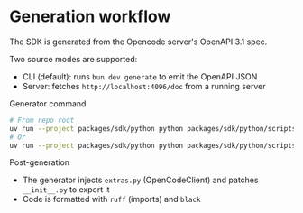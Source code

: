 # Generation workflow

The SDK is generated from the Opencode server's OpenAPI 3.1 spec.

Two source modes are supported:
- CLI (default): runs `bun dev generate` to emit the OpenAPI JSON
- Server: fetches `http://localhost:4096/doc` from a running server

Generator command
```bash
# From repo root
uv run --project packages/sdk/python python packages/sdk/python/scripts/generate.py --source cli
# Or
uv run --project packages/sdk/python python packages/sdk/python/scripts/generate.py --source server --server-url http://localhost:4096/doc
```

Post-generation
- The generator injects `extras.py` (OpenCodeClient) and patches `__init__.py` to export it
- Code is formatted with `ruff` (imports) and `black`
